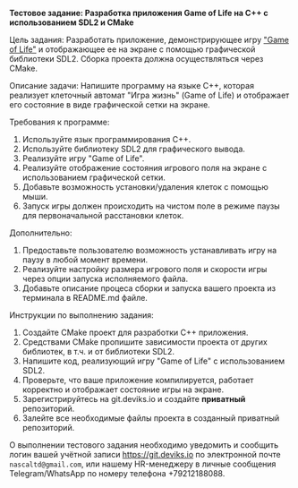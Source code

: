 **Тестовое задание: Разработка приложения Game of Life на C++ с использованием SDL2 и CMake**

Цель задания: Разработать приложение, демонстрирующее игру ["Game of Life"](https://ru.wikipedia.org/wiki/%D0%98%D0%B3%D1%80%D0%B0_%C2%AB%D0%96%D0%B8%D0%B7%D0%BD%D1%8C%C2%BB) и отображающее ее на экране с помощью графической библиотеки SDL2. Сборка проекта должна осуществляться через CMake.

Описание задачи: Напишите программу на языке C++, которая реализует клеточный автомат "Игра жизнь" (Game of Life) и отображает его состояние в виде графической сетки на экране. 

Требования к программе:

1. Используйте язык программирования C++.
2. Используйте библиотеку SDL2 для графического вывода.
3. Реализуйте игру "Game of Life".
4. Реализуйте отображение состояния игрового поля на экране с использованием графической сетки.
5. Добавьте возможность установки/удаления клеток с помощью мыши.
6. Запуск игры должен происходить на чистом поле в режиме паузы для первоначальной расстановки клеток.

Дополнительно:

1. Предоставьте пользователю возможность устанавливать игру на паузу в любой момент времени.
2. Реализуйте настройку размера игрового поля и скорости игры через опции запуска исполняемого файла.
3. Добавьте описание процеса сборки и запуска вашего проекта из терминала в README.md файле.

Инструкции по выполнению задания:

1. Создайте СMake проект для разработки C++ приложения.
2. Средствами CMake пропишите зависимости проекта от других библиотек, в т.ч. и от библиотеки SDL2.
3. Напишите код, реализующий игру "Game of Life" с использованием SDL2.
4. Проверьте, что ваше приложение компилируется, работает корректно и отображает состояние игры на экране.
5. Зарегистрируйтесь на git.deviks.io и создайте **приватный** репозиторий.
6. Залейте все необходимые файлы проекта в созданный приватный репозиторий.

О выполнении тестового задания необходимо уведомить и сообщить логин вашей учётной записи https://git.deviks.io по электронной почте `nascaltd@gmail.com`, или нашему HR-менеджеру в личные сообщения Telegram/WhatsApp по номеру телефона +79212188088.